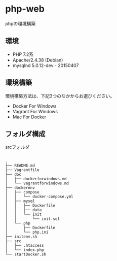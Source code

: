# php-web
phpの環境構築

## 環境

* PHP 7.2系
* Apache/2.4.38 (Debian)
* mysqlnd 5.0.12-dev - 20150407

## 環境構築

環境構築方法は、下記3つのなかからお選びください。

* Docker For Windows
* Vagrant For Windows
* Mac For Docker

## フォルダ構成

srcフォルダ

```linux:tree

.
├── README.md
├── Vagrantfile
├── doc
│   ├── dockerforwindows.md
│   └── vagrantforwindows.md
├── dockerenv
│   ├── compose
│   │   └── docker-compose.yml
│   ├── mysql
│   │   ├── Dockerfile
│   │   ├── data
│   │   └── init
│   │       └── init.sql
│   └── php
│       ├── Dockerfile
│       └── php.ini
├── initenv.sh
├── src
│   ├── .htaccess
│   └── index.php
└── startDocker.sh

```
